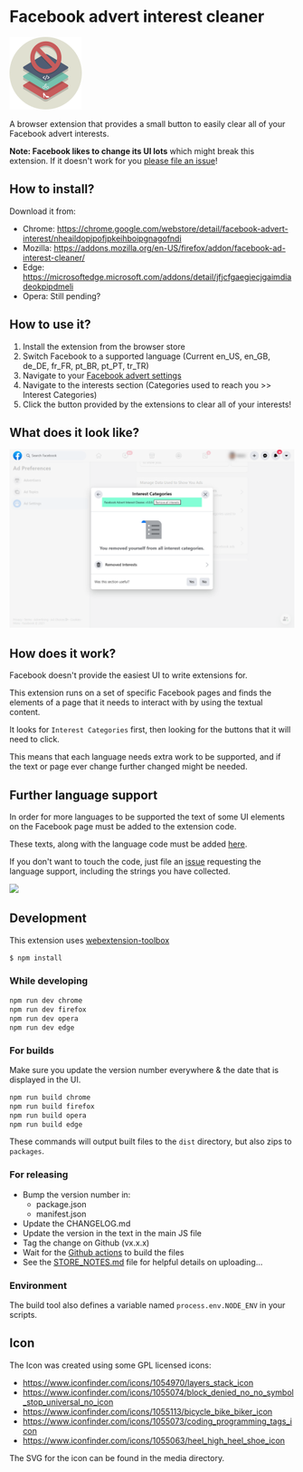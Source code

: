 # Facebook advert interest cleaner

![Icon](https://github.com/addshore/browser-facebook-advert-interest-cleaner/blob/master/app/images/icon128.png)

A browser extension that provides a small button to easily clear all of your Facebook advert interests.

**Note: Facebook likes to change its UI lots** which might break this extension. If it doesn't work for you [please file an issue](https://github.com/addshore/browser-facebook-advert-interest-cleaner/issues)!

## How to install?

Download it from:
 - Chrome: https://chrome.google.com/webstore/detail/facebook-advert-interest/nheaildopjpofjpkeihboipgnagofndi
 - Mozilla:  https://addons.mozilla.org/en-US/firefox/addon/facebook-ad-interest-cleaner/
 - Edge: https://microsoftedge.microsoft.com/addons/detail/jfjcfgaegiecjgaimdiadeokpipdmeli
 - Opera: Still pending?

## How to use it?

 1) Install the extension from the browser store
 2) Switch Facebook to a supported language (Current en_US, en_GB, de_DE, fr_FR, pt_BR, pt_PT, tr_TR)
 3) Navigate to your [Facebook advert settings](https://www.facebook.com/adpreferences/ad_settings)
 4) Navigate to the interests section (Categories used to reach you >> Interest Categories)
 5) Click the button provided by the extensions to clear all of your interests!

## What does it look like?

![](./media/screenshot-1280x800.png)

## How does it work?

Facebook doesn't provide the easiest UI to write extensions for.

This extension runs on a set of specific Facebook pages and finds the elements of a page that it needs to interact with by using the textual content.

It looks for `Interest Categories` first, then looking for the buttons that it will need to click.

This means that each language needs extra work to be supported, and if the text or page ever change further changed might be needed.

## Further language support

In order for more languages to be supported the text of some UI elements on the Facebook page must be added to the extension code.

These texts, along with the language code must be added [here](https://github.com/addshore/browser-facebook-advert-interest-cleaner/blob/master/app/scripts/adpreferences-ad_settings.js).

If you don't want to touch the code, just file an [issue](https://github.com/addshore/browser-facebook-advert-interest-cleaner/issues) requesting the language support, including the strings you have collected.

![](https://i.imgur.com/q9Yl7Ux.png)

## Development

This extension uses [webextension-toolbox](https://github.com/HaNdTriX/webextension-toolbox)

    $ npm install

### While developing

    npm run dev chrome
    npm run dev firefox
    npm run dev opera
    npm run dev edge

### For builds

Make sure you update the version number everywhere & the date that is displayed in the UI.

    npm run build chrome
    npm run build firefox
    npm run build opera
    npm run build edge

These commands will output built files to the `dist` directory, but also zips to `packages`.

### For releasing

- Bump the version number in:
  - package.json
  - manifest.json
- Update the CHANGELOG.md
- Update the version in the text in the main JS file
- Tag the change on Github (vx.x.x)
- Wait for the [Github actions](https://github.com/addshore/browser-facebook-advert-interest-cleaner/actions) to build the files
- See the [STORE_NOTES.md](./STORE_NOTES.md) file for helpful details on uploading...

### Environment

The build tool also defines a variable named `process.env.NODE_ENV` in your scripts. 

## Icon

The Icon was created using some GPL licensed icons:
 - https://www.iconfinder.com/icons/1054970/layers_stack_icon
 - https://www.iconfinder.com/icons/1055074/block_denied_no_no_symbol_stop_universal_no_icon
 - https://www.iconfinder.com/icons/1055113/bicycle_bike_biker_icon
 - https://www.iconfinder.com/icons/1055073/coding_programming_tags_icon
 - https://www.iconfinder.com/icons/1055063/heel_high_heel_shoe_icon

The SVG for the icon can be found in the media directory.